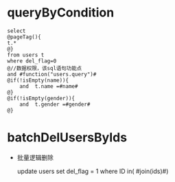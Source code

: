 queryByCondition
===


    select 
    @pageTag(){
    t.*
    @}
    from users t
    where del_flag=0 
    @//数据权限，该sql语句功能点  
    and #function("users.query")#
    @if(!isEmpty(name)){
        and  t.name =#name#
    @}
    @if(!isEmpty(gender)){
        and  t.gender =#gender#
    @}
    
    
    

batchDelUsersByIds
===

* 批量逻辑删除

    update users set del_flag = 1 where ID  in( #join(ids)#)
    
